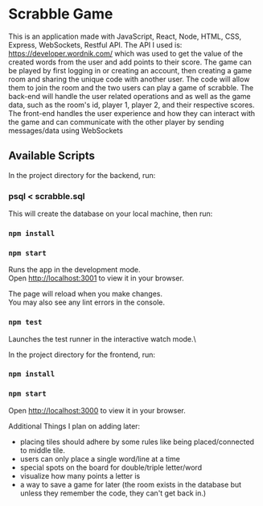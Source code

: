 # Scrabble Game
This is an application made with JavaScript, React, Node, HTML, CSS, Express, WebSockets, Restful API. The API I used is: https://developer.wordnik.com/ which was used to get the value of the created words from the user and add points to their score.
The game can be played by first logging in or creating an account, then creating a game room and sharing the unique code with another user. The code will allow them to join the room and the two users can play a game of scrabble.
The back-end will handle the user related operations and as well as the game data, such as the room's id, player 1, player 2, and their respective scores. The front-end handles the user experience and how they can interact with the game and can communicate with the other player by sending messages/data using WebSockets

## Available Scripts

In the project directory for the backend, run:

### psql < scrabble.sql
This will create the database on your local machine, 
then run:

### `npm install`
### `npm start`

Runs the app in the development mode.\
Open [http://localhost:3001](http://localhost:3001) to view it in your browser.

The page will reload when you make changes.\
You may also see any lint errors in the console.

### `npm test`

Launches the test runner in the interactive watch mode.\

In the project directory for the frontend, run:

### `npm install`
### `npm start`
Open [http://localhost:3000](http://localhost:3000) to view it in your browser.

Additional Things I plan on adding later:
- placing tiles should adhere by some rules like being placed/connected to middle tile.
- users can only place a single word/line at a time
- special spots on the board for double/triple letter/word
- visualize how many points a letter is
- a way to save a game for later (the room exists in the database but unless they remember the code, they can't get back in.)
